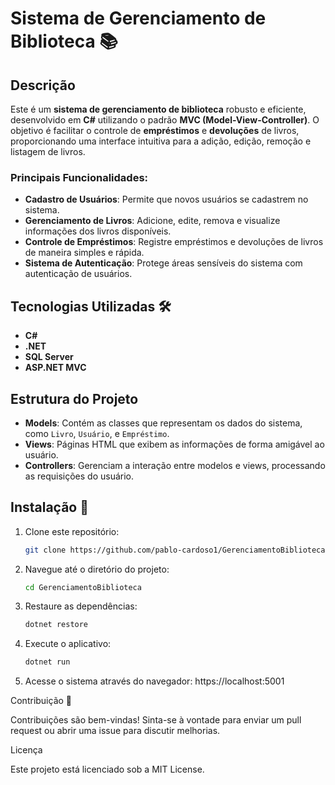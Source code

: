 # Sistema de Gerenciamento de Biblioteca 📚

## Descrição
Este é um **sistema de gerenciamento de biblioteca** robusto e eficiente, desenvolvido em **C#** utilizando o padrão **MVC (Model-View-Controller)**. O objetivo é facilitar o controle de **empréstimos** e **devoluções** de livros, proporcionando uma interface intuitiva para a adição, edição, remoção e listagem de livros.

### Principais Funcionalidades:
- **Cadastro de Usuários**: Permite que novos usuários se cadastrem no sistema.
- **Gerenciamento de Livros**: Adicione, edite, remova e visualize informações dos livros disponíveis.
- **Controle de Empréstimos**: Registre empréstimos e devoluções de livros de maneira simples e rápida.
- **Sistema de Autenticação**: Protege áreas sensíveis do sistema com autenticação de usuários.

## Tecnologias Utilizadas 🛠️
- **C#**
- **.NET**
- **SQL Server**
- **ASP.NET MVC**

## Estrutura do Projeto
- **Models**: Contém as classes que representam os dados do sistema, como `Livro`, `Usuário`, e `Empréstimo`.
- **Views**: Páginas HTML que exibem as informações de forma amigável ao usuário.
- **Controllers**: Gerenciam a interação entre modelos e views, processando as requisições do usuário.

## Instalação 🚀
1. Clone este repositório:
   ```bash
   git clone https://github.com/pablo-cardoso1/GerenciamentoBiblioteca.git

2. Navegue até o diretório do projeto:
   ```bash
   cd GerenciamentoBiblioteca

3. Restaure as dependências:
   ```bash
   dotnet restore

4. Execute o aplicativo:
   ```bash
   dotnet run

5. Acesse o sistema através do navegador: https://localhost:5001

Contribuição 🤝

Contribuições são bem-vindas! Sinta-se à vontade para enviar um pull request ou abrir uma issue para discutir melhorias.

Licença

Este projeto está licenciado sob a MIT License. 
